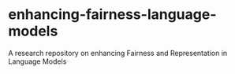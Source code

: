 # enhancing-fairness-language-models
A research repository on enhancing Fairness and Representation in Language Models
